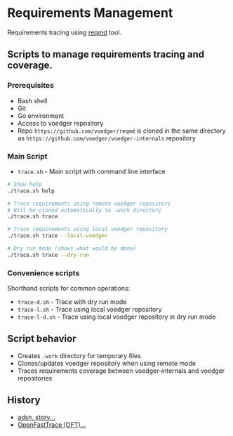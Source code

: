 # Requirements Management

Requirements tracing using [reqmd](https://github.com/voedger/reqmd) tool.

## Scripts to manage requirements tracing and coverage.

### Prerequisites

- Bash shell
- Git
- Go environment
- Access to voedger repository
- Repo `https://github.com/voedger/reqmd` is cloned in the same directory as `https://github.com/voedger/voedger-internals` repository

### Main Script

- `trace.sh` - Main script with command line interface

```bash
# Show help
./trace.sh help

# Trace requirements using remote voedger repository
# Will be cloned automatically to .work directory
./trace.sh trace

# Trace requirements using local voedger repository
./trace.sh trace --local-voedger

# Dry run mode (shows what would be done)
./trace.sh trace --dry-run
```

### Convenience scripts

Shorthand scripts for common operations:

- `trace-d.sh` - Trace with dry run mode
- `trace-l.sh` - Trace using local voedger repository
- `trace-l-d.sh` - Trace using local voedger repository in dry run mode

## Script behavior

- Creates `.work` directory for temporary files
- Clones/updates voedger repository when using remote mode
- Traces requirements coverage between voedger-internals and voedger repositories

## History

- [adsn, story...](https://github.com/voedger/voedger-internals/blob/4379075396a1fd50275c7eaf7877eb1cb23ab265/reqman/README.md#L26)
- [OpenFastTrace (OFT)...](https://github.com/voedger/voedger-internals/blob/1c51ed06b1b6d700ce66aa21d4a68cb3504efcb9/reqman/README.md)